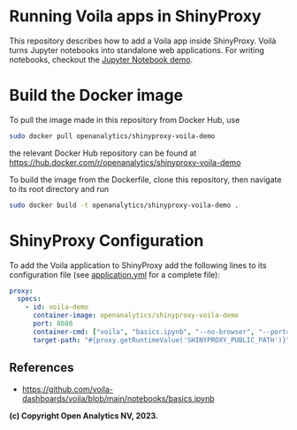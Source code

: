 # Running Voila apps in ShinyProxy

This repository describes how to add a Voila app inside ShinyProxy.
Voilà turns Jupyter notebooks into standalone web applications. For writing notebooks, checkout the [Jupyter Notebook demo](https://github.com/openanalytics/shinyproxy-jupyter-notebook-demo).


# Build the Docker image

To pull the image made in this repository from Docker Hub, use

```bash
sudo docker pull openanalytics/shinyproxy-voila-demo
```

the relevant Docker Hub repository can be found at https://hub.docker.com/r/openanalytics/shinyproxy-voila-demo

To build the image from the Dockerfile, clone this repository, then navigate to its root directory and run

```bash
sudo docker build -t openanalytics/shinyproxy-voila-demo .
```

# ShinyProxy Configuration

To add the Voila application to ShinyProxy add the following lines to its configuration file (see [application.yml](./application.yml) for a complete file):

```yaml
proxy:
  specs:
    - id: voila-demo
      container-image: openanalytics/shinyproxy-voila-demo
      port: 8080
      container-cmd: ["voila", "basics.ipynb", "--no-browser", "--port=8080", "--base_url=#{proxy.getRuntimeValue('SHINYPROXY_PUBLIC_PATH')}", "--Voila.ip=0.0.0.0"]
      target-path: "#{proxy.getRuntimeValue('SHINYPROXY_PUBLIC_PATH')}"
```

## References

* https://github.com/voila-dashboards/voila/blob/main/notebooks/basics.ipynb


**(c) Copyright Open Analytics NV, 2023.**
